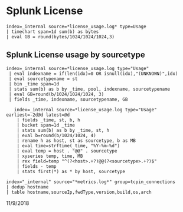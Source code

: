 # Splunk License

    index=_internal source=*license_usage.log* type=Usage 
    | timechart span=1d sum(b) as bytes
    | eval GB = round(bytes/1024/1024/1024,3)


## Splunk License usage by sourcetype
	index=_internal source=*license_usage.log type="Usage" 
 	 | eval indexname = if(len(idx)=0 OR isnull(idx),"(UNKNOWN)",idx)
 	 | eval sourcetypename = st
 	 | bin _time span=1d 
  	 | stats sum(b) as b by _time, pool, indexname, sourcetypename
  	 | eval GB=round(b/1024/1024/1024, 3)
 	 | fields _time, indexname, sourcetypename, GB
 	 
```
   index=_internal source=*license_usage.log type="Usage" earliest=-2d@d latest=@d
    | fields _time, st, b, h
    | bucket span=1d _time
    | stats sum(b) as b by _time, st, h
    | eval b=round(b/1024/1024, 4)
    | rename h as host, st as sourcetype, b as MB
    | eval time=strftime(_time, "%Y-%m-%d")
    | eval temp = host . "@@" . sourcetype
    | xyseries temp, time, MB
    | rex field=temp "^(?<host>.+?)@@(?<sourcetype>.+?)$"
    | fields - temp
    | stats first(*) as * by host, sourcetype
```


```  
index="_internal" source="*metrics.log*" group=tcpin_connections 
| dedup hostname
| table hostname,sourceIp,fwdType,version,build,os,arch
```



11/9/2018
  



